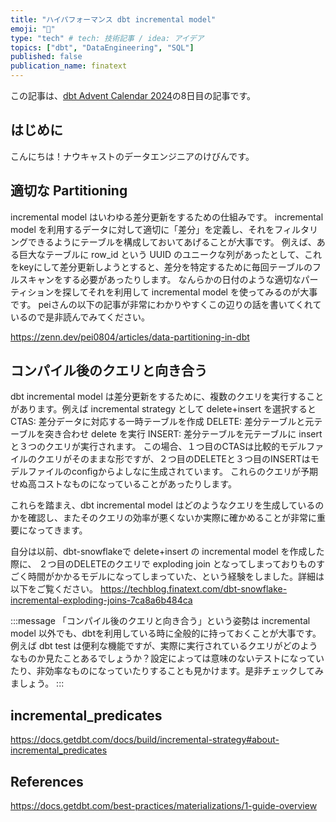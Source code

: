```yaml
---
title: "ハイパフォーマンス dbt incremental model"
emoji: "🤖"
type: "tech" # tech: 技術記事 / idea: アイデア
topics: ["dbt", "DataEngineering", "SQL"]
published: false
publication_name: finatext
---
```


この記事は、[dbt Advent Calendar 2024]( https://qiita.com/advent-calendar/2024/dbt )の8日目の記事です。

## はじめに

こんにちは！ナウキャストのデータエンジニアのけびんです。


## 適切な Partitioning

incremental model はいわゆる差分更新をするための仕組みです。 incremental model を利用するデータに対して適切に「差分」を定義し、それをフィルタリングできるようにテーブルを構成しておいてあげることが大事です。
例えば、ある巨大なテーブルに row_id という UUID のユニークな列があったとして、これをkeyにして差分更新しようとすると、差分を特定するために毎回テーブルのフルスキャンをする必要があったりします。
なんらかの日付のような適切なパーティションを探してそれを利用して incremental model を使ってみるのが大事です。
peiさんの以下の記事が非常にわかりやすくこの辺りの話を書いてくれているので是非読んでみてください。

https://zenn.dev/pei0804/articles/data-partitioning-in-dbt


## コンパイル後のクエリと向き合う

dbt incremental model は差分更新をするために、複数のクエリを実行することがあります。例えば incremental strategy として delete+insert を選択すると
CTAS: 差分データに対応する一時テーブルを作成
DELETE: 差分テーブルと元テーブルを突き合わせ delete を実行
INSERT: 差分テーブルを元テーブルに insert
と３つのクエリが実行されます。
この場合、１つ目のCTASは比較的モデルファイルのクエリがそのままな形ですが、２つ目のDELETEと３つ目のINSERTはモデルファイルのconfigからよしなに生成されています。
これらのクエリが予期せぬ高コストなものになっていることがあったりします。

これらを踏まえ、dbt incremental model はどのようなクエリを生成しているのかを確認し、またそのクエリの効率が悪くないか実際に確かめることが非常に重要になってきます。

自分は以前、dbt-snowflakeで delete+insert の incremental model を作成した際に、 ２つ目のDELETEのクエリで exploding join となってしまっておりものすごく時間がかかるモデルになってしまっていた、という経験をしました。詳細は以下をご覧ください。
https://techblog.finatext.com/dbt-snowflake-incremental-exploding-joins-7ca8a6b484ca

:::message
「コンパイル後のクエリと向き合う」という姿勢は incremental model 以外でも、dbtを利用している時に全般的に持っておくことが大事です。例えば dbt test は便利な機能ですが、実際に実行されているクエリがどのようなものか見たことあるでしょうか？設定によっては意味のないテストになっていたり、非効率なものになっていたりすることも見かけます。是非チェックしてみましょう。
:::


## incremental_predicates
https://docs.getdbt.com/docs/build/incremental-strategy#about-incremental_predicates



## References
https://docs.getdbt.com/best-practices/materializations/1-guide-overview


